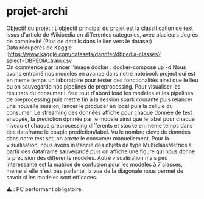 # projet-archi
Objectif du projet : L'objectif principal du projet est la classification de text issus d'article de Wikipedia en differentes categories, avec plusieurs degrés de complexité (Plus de details dans le lien vers le dataset) <br />
Data récuperés de Kaggle :https://www.kaggle.com/datasets/danofer/dbpedia-classes?select=DBPEDIA_train.csv  <br />
On commence par lancer l'image docker : docker-compose up -d 
Nous avons entrainé nos modeles en avance dans notre notebook project qui est en meme temps un laboratoire pour tester des fonctionalités ainsi 
que le lieu ou on sauvegarde nos pipelines de preprocessing.
Pour visualiser les resultats du consumer il faut tout d'abord load les modeles et les pipelines de preprocessing puis mettre fin 
à la session spark courante puis relancer une nouvelle session, lancer le producer en local puis la cellule du consumer.
Le streaming des données affiche pour chaque donnée de test envoyée, 
la prediction dpnnée par le modele ainsi que le label pour chaque niveau et chaque preprocessing differents et stocke en meme temps dans des dataframe le couple prediction/label.
Vu le nombre elevé de données dans notre test set, on arrete le consumer manuellement.
Pour la visualisation, nous avons instancié des objets de type MulticlassMetrics à partir des dataframe sauvegardé puis on affiche une figure qui nous donne la precision des differents modeles.
Autre visualisation mais peu interessante est la matrice de confusion pour les modeles à 7 classes, meme si elle n'est pas parlante, la vue de la diagonale nous permet de savoir si les modeles sont efficaces.



⚠️ : PC performant obligatoire.
